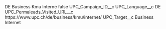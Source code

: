 <?xml version="1.0" encoding="UTF-8"?>
<CustomMetadata xmlns="http://soap.sforce.com/2006/04/metadata" xmlns:xsi="http://www.w3.org/2001/XMLSchema-instance" xmlns:xsd="http://www.w3.org/2001/XMLSchema">
    <label>DE Business Kmu Interne</label>
    <protected>false</protected>
    <values>
        <field>UPC_Campaign_ID__c</field>
        <value xsi:nil="true"/>
    </values>
    <values>
        <field>UPC_Language__c</field>
        <value xsi:type="xsd:string">DE</value>
    </values>
    <values>
        <field>UPC_Permaleads_Visited_URL__c</field>
        <value xsi:type="xsd:string">https://www.upc.ch/de/business/kmu/internet/</value>
    </values>
    <values>
        <field>UPC_Target__c</field>
        <value xsi:type="xsd:string">Business Internet</value>
    </values>
</CustomMetadata>
